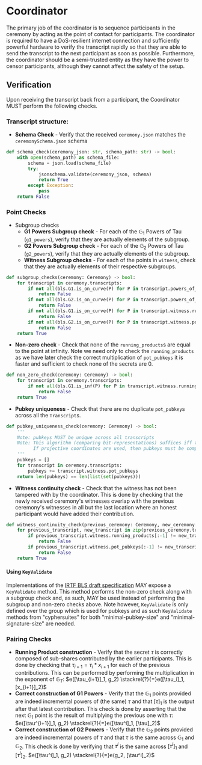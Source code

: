# Coordinator

The primary job of the coordinator is to sequence participants in the ceremony by acting as the point of contact for participants. The coordinator is required to have a DoS-resilient internet connection and sufficiently powerful hardware to verify the transcript rapidly so that they are able to send the transcript to the next participant as soon as possible. Furthermore, the coordinator should be a semi-trusted entity as they have the power to censor participants, although they cannot affect the safety of the setup.

## Verification

Upon receiving the transcript back from a participant, the Coordinator MUST perform the following checks.

### Transcript structure:

- __Schema Check__ - Verify that the received `ceremony.json` matches the `ceremonySchema.json` schema
```python
def schema_check(ceremony_json: str, schema_path: str) -> bool:
    with open(schema_path) as schema_file:
        schema = json.load(schema_file)
        try:
            jsonschema.validate(ceremony_json, schema)
            return True
        except Exception:
            pass
    return False
```

### Point Checks

- Subgroup checks
    - __G1 Powers Subgroup check__ - For each of the $\mathbb{G}_1$ Powers of Tau (`g1_powers`), verify that they are actually elements of the subgroup.
    - __G2 Powers Subgroup check__ - For each of the $\mathbb{G}_2$ Powers of Tau (`g2_powers`), verify that they are actually elements of the subgroup.
    - __Witness Subgroup checks__ - For each of the points in `witness`, check that they are actually elements of their respective subgroups.

```python
def subgroup_checks(ceremony: Ceremony) -> bool:
    for transcript in ceremony.transcripts:
        if not all(bls.G1.is_on_curve(P) for P in transcript.powers_of_tau.g1_powers):
            return False
        if not all(bls.G2.is_on_curve(P) for P in transcript.powers_of_tau.g2_powers):
            return False
        if not all(bls.G1.is_on_curve(P) for P in transcript.witness.running_products):
            return False
        if not all(bls.G2.is_on_curve(P) for P in transcript.witness.pot_pubkeys):
            return False
    return True
```

- __Non-zero check__ - Check that none of the `running_products`s are equal to the point at infinity. Note we need only to check the `running_products` as we have later check the correct multiplication of `pot_pubkeys` it is faster and sufficient to check none of the secrets are 0.
```python
def non_zero_check(ceremony: Ceremony) -> bool:
    for transcript in ceremony.transcripts:
        if not all(bls.G1.is_inf(P) for P in transcript.witness.running_products):
            return False
    return True
```
- __Pubkey uniqueness__ - Check that there are no duplicate `pot_pubkey`s across all the `Transcript`s.

```python
def pubkey_uniqueness_check(ceremony: Ceremony) -> bool:
    '''
    Note: pubkeys MUST be unique across all transcripts
    Note: This algorithm (comparing bit-representations) suffices iff the pubkeys are stored in affine co-ordinates.
          If projective coordinates are used, then pubkeys must be compared using bls.G2.is_equal()
    '''
    pubkeys = []
    for transcript in ceremony.transcripts:
        pubkeys += transcript.witness.pot_pubkeys
    return len(pubkeys) == len(list(set(pubkeys)))
```

- __Witness continuity check__ - Check that the witness has not been tampered with by the coordinator. This is done by checking that the newly received ceremony's witnesses overlap with the previous ceremony's witnesses in all but the last location where an honest participant would have added their contribution.

```python
def witness_continuity_check(previous_ceremony: Ceremony, new_ceremony: Ceremony) -> bool:
    for previous_transcript, new_transcript in zip(previous_ceremony.transcripts, new_ceremony.transcripts):
        if previous_transcript.witness.running_products[:-1] != new_transcript.witness.running_products:
            return False
        if previous_transcript.witness.pot_pubkeys[:-1] != new_transcript.witness.pot_pubkeys:
            return False
    return True
```

#### Using `KeyValidate`

Implementations of the [IRTF BLS draft specification](https://datatracker.ietf.org/doc/html/draft-irtf-cfrg-bls-signature-04#section-2.5) MAY expose a `KeyValidate` method. This method performs the non-zero check along with a subgroup check and, as such, MAY be used instead of performing the subgroup and non-zero checks above. Note however, `KeyValidate` is only defined over the group which is used for pubkeys and as such `KeyValidate` methods from "cyphersuites" for both "minimal-pubkey-size" and "minimal-signature-size" are needed. 

### Pairing Checks

- __Running Product construction__ - Verify that the secret $\tau$ is correctly composed of sub-shares contributed by the earlier participants. This is done by checking that $\tau_{i+1} = \tau_i * x_{i+1}$ for each of the previous contributions. This can be performed by performing the multiplication in the exponent of $\mathbb{G}_T$: $e([\tau_{i+1}]_1, g_2) \stackrel{?}{=}e([\tau_i]_1, [x_{i+1}]_2)$
- __Correct construction of G1 Powers__ - Verify that the $\mathbb{G}_1$ points provided are indeed incremental powers of (the same) $\tau$ and that $[\tau]_1$ is the output after that latest contribution. This check is done by asserting that the next $\mathbb{G}_1$ point is the result of multiplying the previous one with $\tau$: $e([\tau^{i+1}]_1, g_2) \stackrel{?}{=}e([\tau^i]_1, [\tau]_2)$
- __Correct construction of G2 Powers__ - Verify that the $\mathbb{G}_2$ points provided are indeed incremental powers of $\tau$ and that $\tau$ is the same across $\mathbb{G}_1$ and $\mathbb{G}_2$. This check is done by verifying that $\tau^i$ is the same across $[\tau^i]_1$ and $[\tau^i]_2$. $e([\tau^i]_1, g_2) \stackrel{?}{=}e(g_2, [\tau^i]_2)$

